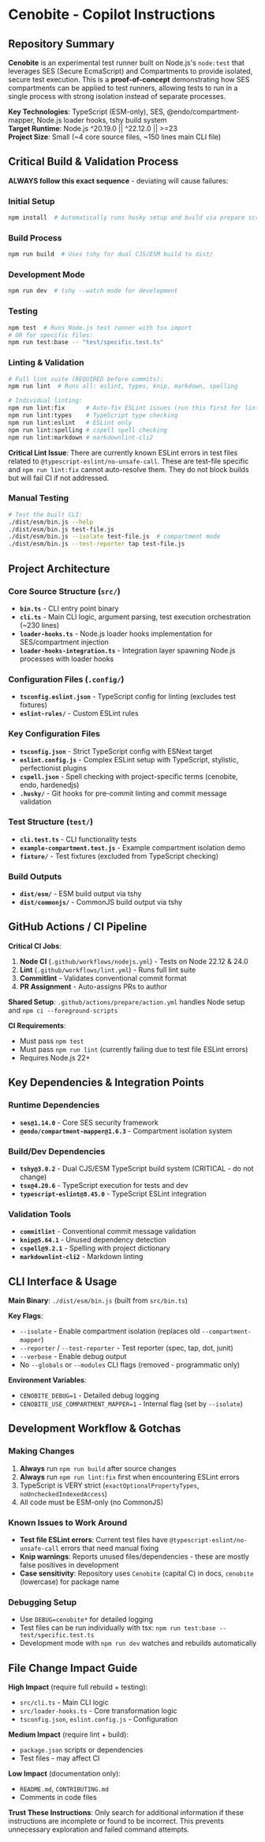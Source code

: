 # Cenobite - Copilot Instructions

## Repository Summary

**Cenobite** is an experimental test runner built on Node.js's `node:test` that leverages SES (Secure EcmaScript) and Compartments to provide isolated, secure test execution. This is a **proof-of-concept** demonstrating how SES compartments can be applied to test runners, allowing tests to run in a single process with strong isolation instead of separate processes.

**Key Technologies**: TypeScript (ESM-only), SES, @endo/compartment-mapper, Node.js loader hooks, tshy build system  
**Target Runtime**: Node.js ^20.19.0 || ^22.12.0 || >=23  
**Project Size**: Small (~4 core source files, ~150 lines main CLI file)

## Critical Build & Validation Process

**ALWAYS follow this exact sequence** - deviating will cause failures:

### Initial Setup

```bash
npm install  # Automatically runs husky setup and build via prepare script
```

### Build Process

```bash
npm run build  # Uses tshy for dual CJS/ESM build to dist/
```

### Development Mode

```bash
npm run dev  # tshy --watch mode for development
```

### Testing

```bash
npm test  # Runs Node.js test runner with tsx import
# OR for specific files:
npm run test:base -- "test/specific.test.ts"
```

### Linting & Validation

```bash
# Full lint suite (REQUIRED before commits):
npm run lint  # Runs all: eslint, types, knip, markdown, spelling

# Individual linting:
npm run lint:fix      # Auto-fix ESLint issues (run this first for lint errors)
npm run lint:types    # TypeScript type checking
npm run lint:eslint   # ESLint only
npm run lint:spelling # cspell spell checking
npm run lint:markdown # markdownlint-cli2
```

**Critical Lint Issue**: There are currently known ESLint errors in test files related to `@typescript-eslint/no-unsafe-call`. These are test-file specific and `npm run lint:fix` cannot auto-resolve them. They do not block builds but will fail CI if not addressed.

### Manual Testing

```bash
# Test the built CLI:
./dist/esm/bin.js --help
./dist/esm/bin.js test-file.js
./dist/esm/bin.js --isolate test-file.js  # compartment mode
./dist/esm/bin.js --test-reporter tap test-file.js
```

## Project Architecture

### Core Source Structure (`src/`)

- **`bin.ts`** - CLI entry point binary
- **`cli.ts`** - Main CLI logic, argument parsing, test execution orchestration (~230 lines)
- **`loader-hooks.ts`** - Node.js loader hooks implementation for SES/compartment injection
- **`loader-hooks-integration.ts`** - Integration layer spawning Node.js processes with loader hooks

### Configuration Files (`.config/`)

- **`tsconfig.eslint.json`** - TypeScript config for linting (excludes test fixtures)
- **`eslint-rules/`** - Custom ESLint rules

### Key Configuration Files

- **`tsconfig.json`** - Strict TypeScript config with ESNext target
- **`eslint.config.js`** - Complex ESLint setup with TypeScript, stylistic, perfectionist plugins
- **`cspell.json`** - Spell checking with project-specific terms (cenobite, endo, hardenedjs)
- **`.husky/`** - Git hooks for pre-commit linting and commit message validation

### Test Structure (`test/`)

- **`cli.test.ts`** - CLI functionality tests
- **`example-compartment.test.js`** - Example compartment isolation demo
- **`fixture/`** - Test fixtures (excluded from TypeScript checking)

### Build Outputs

- **`dist/esm/`** - ESM build output via tshy
- **`dist/commonjs/`** - CommonJS build output via tshy

## GitHub Actions / CI Pipeline

**Critical CI Jobs**:

1. **Node CI** (`.github/workflows/nodejs.yml`) - Tests on Node 22.12 & 24.0
2. **Lint** (`.github/workflows/lint.yml`) - Runs full lint suite
3. **Commitlint** - Validates conventional commit format
4. **PR Assignment** - Auto-assigns PRs to author

**Shared Setup**: `.github/actions/prepare/action.yml` handles Node setup and `npm ci --foreground-scripts`

**CI Requirements**:

- Must pass `npm test`
- Must pass `npm run lint` (currently failing due to test file ESLint errors)
- Requires Node.js 22+

## Key Dependencies & Integration Points

### Runtime Dependencies

- **`ses@1.14.0`** - Core SES security framework
- **`@endo/compartment-mapper@1.6.3`** - Compartment isolation system

### Build/Dev Dependencies

- **`tshy@3.0.2`** - Dual CJS/ESM TypeScript build system (CRITICAL - do not change)
- **`tsx@4.20.6`** - TypeScript execution for tests and dev
- **`typescript-eslint@8.45.0`** - TypeScript ESLint integration

### Validation Tools

- **`commitlint`** - Conventional commit message validation
- **`knip@5.64.1`** - Unused dependency detection
- **`cspell@9.2.1`** - Spelling with project dictionary
- **`markdownlint-cli2`** - Markdown linting

## CLI Interface & Usage

**Main Binary**: `./dist/esm/bin.js` (built from `src/bin.ts`)

**Key Flags**:

- `--isolate` - Enable compartment isolation (replaces old `--compartment-mapper`)
- `--reporter` / `--test-reporter` - Test reporter (spec, tap, dot, junit)
- `--verbose` - Enable debug output
- No `--globals` or `--modules` CLI flags (removed - programmatic only)

**Environment Variables**:

- `CENOBITE_DEBUG=1` - Detailed debug logging
- `CENOBITE_USE_COMPARTMENT_MAPPER=1` - Internal flag (set by `--isolate`)

## Development Workflow & Gotchas

### Making Changes

1. **Always** run `npm run build` after source changes
2. **Always** run `npm run lint:fix` first when encountering ESLint errors
3. TypeScript is VERY strict (`exactOptionalPropertyTypes`, `noUncheckedIndexedAccess`)
4. All code must be ESM-only (no CommonJS)

### Known Issues to Work Around

- **Test file ESLint errors**: Current test files have `@typescript-eslint/no-unsafe-call` errors that need manual fixing
- **Knip warnings**: Reports unused files/dependencies - these are mostly false positives in development
- **Case sensitivity**: Repository uses `Cenobite` (capital C) in docs, `cenobite` (lowercase) for package name

### Debugging Setup

- Use `DEBUG=cenobite*` for detailed logging
- Test files can be run individually with tsx: `npm run test:base -- test/specific.test.ts`
- Development mode with `npm run dev` watches and rebuilds automatically

## File Change Impact Guide

**High Impact** (require full rebuild + testing):

- `src/cli.ts` - Main CLI logic
- `src/loader-hooks.ts` - Core transformation logic
- `tsconfig.json`, `eslint.config.js` - Configuration

**Medium Impact** (require lint + build):

- `package.json` scripts or dependencies
- Test files - may affect CI

**Low Impact** (documentation only):

- `README.md`, `CONTRIBUTING.md`
- Comments in code files

**Trust These Instructions**: Only search for additional information if these instructions are incomplete or found to be incorrect. This prevents unnecessary exploration and failed command attempts.
